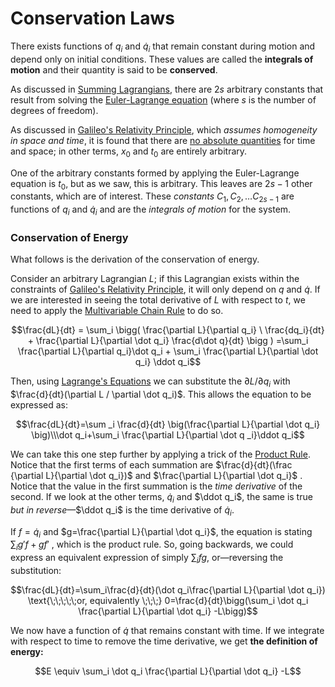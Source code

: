 # Conservation Laws

There exists functions of $q_i$ and $\dot q_i$ that remain constant during motion and depend only on initial conditions. These values are called the **integrals of motion** and their quantity is said to be **conserved**.


As discussed in [Summing Lagrangians](Lagrange's%20Equations.md#Summing%20Lagrangians), there are $2s$ arbitrary constants that result from solving the [Euler-Lagrange equation](Calculus%20of%20Variations.md#^euler-lagrange) (where $s$ is the number of degrees of freedom). 

As discussed in [Galileo's Relativity Principle](Galileo's%20Relativity%20Principle.md), which *assumes homogeneity in space and time*, it is found that there are [no absolute quantities](Galileo's%20Relativity%20Principle.md#^no-absolutes) for time and space; in other terms, $x_0$ and $t_0$ are entirely arbitrary.

One of the arbitrary constants formed by applying the Euler-Lagrange equation is $t_0$, but as we saw, this is arbitrary. This leaves are $2s-1$ other constants, which are of interest. These *constants* $C_1, C_2, \dots C_{2s-1}$ are functions of $q_i$ and $\dot q_i$ and are the *integrals of motion* for the system.

### Conservation of Energy

What follows is the derivation of the conservation of energy.

Consider an arbitrary Lagrangian $L$; if this Lagrangian exists within the constraints of [Galileo's Relativity Principle](Galileo's%20Relativity%20Principle.md), it will only depend on $q$ and $\dot q$. If we are interested in seeing the total derivative of $L$  with respect to $t$, we need to apply the [Multivariable Chain Rule](../math/multivariable%20calculus/Multivariable%20Chain%20Rule.md) to do so. 


$$\frac{dL}{dt} = \sum_i \bigg(  \frac{\partial L}{\partial q_i} \ \frac{dq_i}{dt}  + \frac{\partial L}{\partial \dot q_i}   \frac{d\dot q}{dt} \bigg ) =\sum_i \frac{\partial L}{\partial q_i}\dot q_i + \sum_i \frac{\partial L}{\partial \dot q_i} \ddot q_i$$

Then, using [Lagrange's Equations](Lagrange's%20Equations.md#^eq-7) we can substitute the $\partial L /\partial q_i$ with $\frac{d}{dt}(\partial L / \partial \dot q_i)$. This allows the equation to be expressed as:

$$\frac{dL}{dt}=\sum _i \frac{d}{dt} \big(\frac{\partial L}{\partial \dot q_i} \big)\\\dot q_i+\sum_i \frac{\partial L}{\partial \dot q _i}\ddot q_i$$

We can take this one step further by applying a trick of the [Product Rule](../math/calculus/Product%20Rule.md). Notice that the first terms of each summation are $\frac{d}{dt}(\frac {\partial L}{\partial \dot q_i})$ and $\frac{\partial L}{\partial \dot q_i}$ . Notice that the value in the first summation is the *time derivative* of the second. If we look at the other terms, $\dot q_i$ and $\ddot q_i$, the same is true *but in reverse*—$\ddot q_i$ is the time derivative of $\dot q_i$. 

If $f=\dot q_i$ and $g=\frac{\partial L}{\partial \dot q_i}$, the equation is stating $\sum_i g'f + gf'$ , which is the product rule. So, going backwards, we could express an equivalent expression of simply $\sum_i fg$, or—reversing the substitution:



$$\frac{dL}{dt}=\sum_i\frac{d}{dt}(\dot q_i\frac{\partial L}{\partial \dot q_i}) \text{\;\;\;\;\;or, equivalently \;\;\;} 0=\frac{d}{dt}\bigg(\sum_i \dot q_i \frac{\partial L}{\partial \dot q_i} -L\bigg)$$

We now have a function of $\dot q$ that remains constant with time. If we integrate with respect to time to remove the time derivative, we get **the definition of energy:**

$$E \equiv \sum_i \dot q_i \frac{\partial L}{\partial \dot q_i} -L$$


